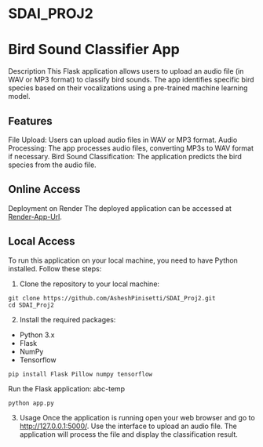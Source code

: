 # SDAI_PROJ2
# Bird Sound Classifier App
Description
This Flask application allows users to upload an audio file (in WAV or MP3 format) to classify bird sounds. The app identifies specific bird species based on their vocalizations using a pre-trained machine learning model.

## Features
File Upload: Users can upload audio files in WAV or MP3 format.
Audio Processing: The app processes audio files, converting MP3s to WAV format if necessary.
Bird Sound Classification: The application predicts the bird species from the audio file.

## Online Access
Deployment on Render
The deployed application can be accessed at [Render-App-Url](https://sdai-proj-app2.onrender.com).


## Local Access
To run this application on your local machine, you need to have Python installed. Follow these steps:

1. Clone the repository to your local machine:
```
git clone https://github.com/AsheshPinisetti/SDAI_Proj2.git
cd SDAI_Proj2
```

2. Install the required packages:
- Python 3.x
- Flask
- NumPy
- Tensorflow
```
pip install Flask Pillow numpy tensorflow
```
Run the Flask application: abc-temp

```
python app.py
```
3. Usage
Once the application is running open your web browser and go to http://127.0.0.1:5000/.
Use the interface to upload an audio file.
The application will process the file and display the classification result.
